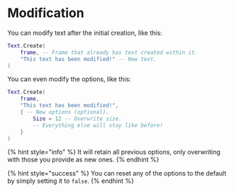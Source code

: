 # Modification

You can modify text after the initial creation, like this:

```lua
Text.Create(
	frame, -- Frame that already has text created within it.
	"This text has been modified!" -- New text.
)
```

You can even modify the options, like this:

```lua
Text.Create(
	frame,
	"This text has been modified!",
	{ -- New options (optional).
		Size = 12 -- Overwrite size.
		-- Everything else will stay like before!
	}
)
```

{% hint style="info" %}
It will retain all previous options, only overwriting with those you provide as new ones.
{% endhint %}

{% hint style="success" %}
You can reset any of the options to the default by simply setting it to `false`.
{% endhint %}

